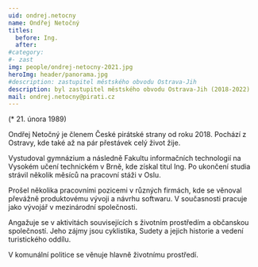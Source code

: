 ```yaml
---
uid: ondrej.netocny
name: Ondřej Netočný
titles:
  before: Ing. 
  after: 
#category:
#- zast
img: people/ondrej-netocny-2021.jpg
heroImg: header/panorama.jpg
#description: zastupitel městského obvodu Ostrava-Jih
description: byl zastupitel městského obvodu Ostrava-Jih (2018-2022)
mail: ondrej.netocny@pirati.cz 
---
```


(* 21. února 1989) 

Ondřej Netočný je členem České pirátské strany od roku 2018. Pochází z Ostravy, kde také až na pár přestávek celý život žije. 

Vystudoval gymnázium a následně Fakultu informačních technologií na Vysokém učení technickém v Brně, kde získal titul Ing. Po ukončení studia strávil několik měsíců na pracovní stáži v Oslu.

Prošel několika pracovními pozicemi v různých firmách, kde se věnoval převážně produktovému vývoji a návrhu softwaru. V současnosti pracuje jako vývojář v mezinárodní společnosti.

Angažuje se v aktivitách souvisejících s životním prostředím a občanskou společností. Jeho zájmy jsou cyklistika, Sudety a jejich historie a vedení turistického oddílu. 

V komunální politice se věnuje hlavně životnímu prostředí.
